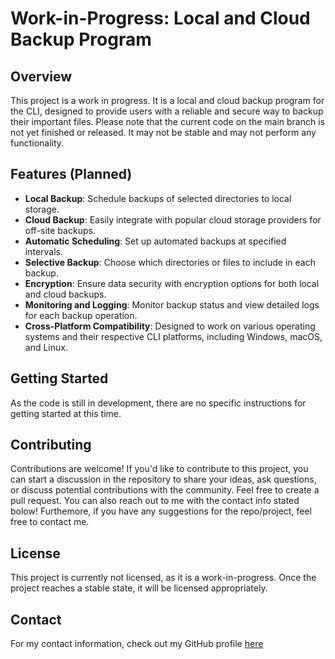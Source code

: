 # Work-in-Progress: Local and Cloud Backup Program

## Overview

This project is a work in progress. It is a local and cloud backup program for the CLI, designed to provide users with a reliable and secure way to backup their important files. Please note that the current code on the main branch is not yet finished or released. It may not be stable and may not perform any functionality.

## Features (Planned)

- **Local Backup**: Schedule backups of selected directories to local storage.
- **Cloud Backup**: Easily integrate with popular cloud storage providers for off-site backups.
- **Automatic Scheduling**: Set up automated backups at specified intervals.
- **Selective Backup**: Choose which directories or files to include in each backup.
- **Encryption**: Ensure data security with encryption options for both local and cloud backups.
- **Monitoring and Logging**: Monitor backup status and view detailed logs for each backup operation.
- **Cross-Platform Compatibility**: Designed to work on various operating systems and their respective CLI platforms, including Windows, macOS, and Linux.

## Getting Started

As the code is still in development, there are no specific instructions for getting started at this time.

## Contributing

Contributions are welcome! If you'd like to contribute to this project, you can start a discussion in the repository to share your ideas, ask questions, or discuss potential contributions with the community. Feel free to create a pull request. You can also reach out to me with the contact info stated bolow!
Furthemore, if you have any suggestions for the repo/project, feel free to contact me.

## License

This project is currently not licensed, as it is a work-in-progress. Once the project reaches a stable state, it will be licensed appropriately.

## Contact

For my contact information, check out my GitHub profile [here](https://github.com/Zapperz0398/)
